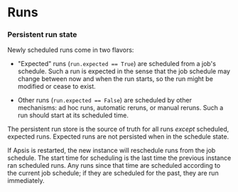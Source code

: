 # Runs

### Persistent run state

Newly scheduled runs come in two flavors:

- "Expected" runs (`run.expected == True`) are scheduled from a job's schedule.
  Such a run is expected in the sense that the job schedule may change between
  now and when the run starts, so the run might be modified or cease to exist.

- Other runs (`run.expected == False`) are scheduled by other mechanisms: ad hoc
  runs, automatic reruns, or manual reruns.  Such a run should start at its
  scheduled time.

The persistent run store is the source of truth for all runs _except_ scheduled,
expected runs.  Expected runs are not persisted when in the schedule state.  

If Apsis is restarted, the new instance will reschedule runs from the job
schedule.  The start time for scheduling is the last time the previous instance
ran scheduled runs.  Any runs since that time are scheduled according to the
current job schedule; if they are scheduled for the past, they are run
immediately.

